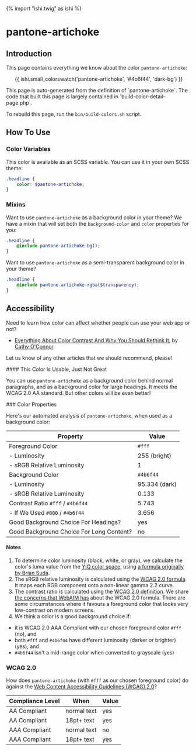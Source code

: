 {% import "ishi.twig" as ishi %}
# pantone-artichoke

## Introduction

This page contains everything we know about the color `pantone-artichoke`:

<div class="grid">
    <div class="cell">
        <div class="swatch">
            <ul>
                {{ ishi.small_colorswatch('pantone-artichoke', '#4b6f44', 'dark-bg') }}
            </ul>
        </div>
    </div>
</div>

<div class="callout attention" markdown="1">
This page is auto-generated from the definition of `pantone-artichoke`. The code that built this page is largely contained in `build-color-detail-page.php`.

To rebuild this page, run the `bin/build-colors.sh` script.
</div>

## How To Use

### Color Variables

This color is available as an SCSS variable. You can use it in your own SCSS theme:

```scss
.headline {
    color: $pantone-artichoke;
}
```

### Mixins

Want to use `pantone-artichoke` as a background color in your theme? We have a mixin that will set both the `background-color` and `color` properties for you:

```scss
.headline {
    @include pantone-artichoke-bg();
}
```

Want to use `pantone-artichoke` as a semi-transparent background color in your theme?

```scss
.headline {
    @include pantone-artichoke-rgba($transparency);
}
```

## Accessibility

Need to learn how color can affect whether people can use your web app or not?

* [Everything About Color Contrast And Why You Should Rethink It](https://www.smashingmagazine.com/2014/10/color-contrast-tips-and-tools-for-accessibility/), by [Cathy O'Connor](http://www.twitter.com/cagocon)

Let us know of any other articles that we should recommend, please!
<div class="callout warning" markdown="1">
#### This Color Is Usable, Just Not Great

You can use `pantone-artichoke` as a background color behind normal paragraphs, and as a background color for large headings. It meets the WCAG 2.0 AA standard. But other colors will be even better!
</div>
### Color Properties

Here's our automated analysis of `pantone-artichoke`, when used as a background color:

Property | Value
---------|------
Foreground Color | `#fff`
- Luminosity | 255 (bright)
- sRGB Relative Luminosity | 1
Background Color | `#4b6f44`
- Luminosity | 95.334 (dark)
- sRGB Relative Luminosity | 0.133
Contrast Ratio `#fff` / `#4b6f44` | 5.743
- If We Used `#000` / `#4b6f44` | 3.656
Good Background Choice For Headings? | yes
Good Background Choice For Long Content? | no

#### Notes

1. To determine color luminosity (black, white, or gray), we calculate the color's luma value from the [YIQ color space](https://en.wikipedia.org/wiki/YIQ), using [a formula originally by Brian Suda](https://24ways.org/2010/calculating-color-contrast/).
1. The sRGB relative luminosity is calculated using the [WCAG 2.0 formula](https://www.w3.org/TR/WCAG20/#relativeluminancedef). It maps each RGB component onto a non-linear gamma 2.2 curve.
1. The contrast ratio is calculated using the [WCAG 2.0 definition](https://www.w3.org/TR/2008/REC-WCAG20-20081211/#contrast-ratiodef). We share [the concerns that WebAIM has](http://webaim.org/blog/wcag-2-1-feedback/) about the WCAG 2.0 formula. There are some circumstances where it favours a foreground color that looks very low-contrast on modern screens.
1. We think a color is a good background choice if:
  - it is WCAG 2.0 AAA Compliant with our chosen foreground color `#fff` (no), and
  - both `#fff` and `#4b6f44` have different luminosity (darker or brighter) (yes), and
  - `#4b6f44` isn't a mid-range color when converted to grayscale (yes)

### WCAG 2.0

How does `pantone-artichoke` (with `#fff` as our chosen foreground color) do against the [Web Content Accessibility Guidelines (WCAG) 2.0](https://www.w3.org/TR/WCAG20/)?

Compliance Level | When | Value
-----------------|------|------
AA Compliant | normal text | yes
AA Compliant | 18pt+ text | yes
AAA Compliant | normal text | no
AAA Compliant | 18pt+ text | yes